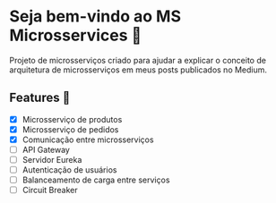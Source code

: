 # Seja bem-vindo ao MS Microsservices 👋

Projeto de microsserviços criado para ajudar a explicar o conceito de arquitetura 
de microsserviços em meus posts publicados no Medium.

## Features 🚀

- [x] Microsserviço de produtos 
- [x] Microsserviço de pedidos
- [x] Comunicação entre microsserviços 
- [ ] API Gateway 
- [ ] Servidor Eureka 
- [ ] Autenticação de usuários 
- [ ] Balanceamento de carga entre serviços 
- [ ] Circuit Breaker 
